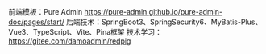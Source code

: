 前端模板：Pure Admin https://pure-admin.github.io/pure-admin-doc/pages/start/
后端技术：SpringBoot3、SpringSecurity6、MyBatis-Plus、Vue3、TypeScript、Vite、Pina框架
技术学习：https://gitee.com/damoadmin/redpig
